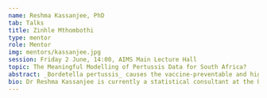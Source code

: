 ```yaml
---
name: Reshma Kassanjee, PhD
tab: Talks
title: Zinhle Mthombothi
type: mentor
role: Mentor
img: mentors/kassanjee.jpg
session: Friday 2 June, 14:00, AIMS Main Lecture Hall
topic: The Meaningful Modelling of Pertussis Data for South Africa?
abstract: _Bordetella pertussis_ causes the vaccine-preventable and highly infectious respiratory disease that is commonly called Whooping Cough. Trends in cases over time have varied substantially by country, leading to the renewed assessment of vaccination schedules. Questions about South Africa’s vaccine strategy have recently been posed. The ongoing modelling project that has been initiated to try to answer these questions will be summarised.
bio: Dr Reshma Kassanjee is currently a statistical consultant at the University of Cape Town, providing support to researchers from a diversity of fields – from ecology to psychology. Previously a researcher at SACEMA, focused primarily on the development of methodologies to estimate HIV incidence, her core interests remain in the areas of public health and epidemiology. Through a recent collaboration with Vaccines for Africa, Reshma is now also exploring the area of mathematical modelling for assessing interventions.
---
```

